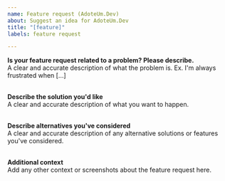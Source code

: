 ```yaml
---
name: Feature request (AdoteUm.Dev)
about: Suggest an idea for AdoteUm.Dev
title: "[feature]"
labels: feature request

---
```


**Is your feature request related to a problem? Please describe.**\
A clear and accurate description of what the problem is. Ex. I'm always frustrated when [...]

\
**Describe the solution you'd like**\
A clear and accurate description of what you want to happen.

\
**Describe alternatives you've considered**\
A clear and accurate description of any alternative solutions or features you've considered.

\
**Additional context**\
Add any other context or screenshots about the feature request here.
